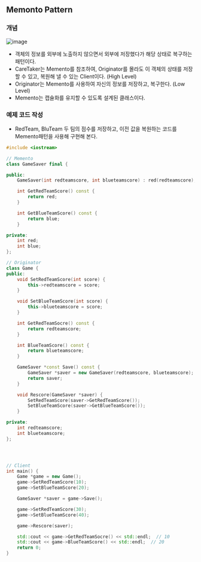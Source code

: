 ## Memonto Pattern

### 개념

![image](https://user-images.githubusercontent.com/5865308/194677563-6cd61b3d-5d9e-4e17-b064-ecaafee16cb7.png)

* 객체의 정보를 외부에 노출하지 않으면서 외부에 저장했다가 해당 상태로 복구하는 패턴이다.
* CareTaker는 Memento를 참조하여, Originator를 몰라도 이 객체의 상태를 저장할 수 있고, 복원해 낼 수 있는 Client이다. (High Level)
* Originator는 Memento를 사용하여 자신의 정보를 저장하고, 복구한다. (Low Level)
* Memento는 캡슐화를 유지할 수 있도록 설계된 클래스이다.

### 예제 코드 작성 

* RedTeam, BluTeam 두 팀의 점수를 저장하고, 이전 값을 복원하는 코드를 Memento패턴을 사용해 구현해 본다.

```c++
#include <iostream>

// Memento
class GameSaver final {

public:
    GameSaver(int redteamscore, int blueteamscore) : red(redteamscore), blue(blueteamscore) {}

    int GetRedTeamScore() const {
        return red;
    }

    int GetBlueTeamScore() const {
        return blue;
    }

private:
    int red;
    int blue;
};

// Originator
class Game {
public:
    void SetRedTeamScore(int score) {
        this->redteamscore = score;
    }

    void SetBlueTeamScore(int score) {
        this->blueteamscore = score;
    }

    int GetRedTeamSocre() const {
        return redteamscore;
    }

    int BlueTeamScore() const {
        return blueteamscore;
    }

    GameSaver *const Save() const {
        GameSaver *saver = new GameSaver(redteamscore, blueteamscore);
        return saver;
    }

    void Rescore(GameSaver *saver) {
        SetRedTeamScore(saver->GetRedTeamScore());
        SetBlueTeamScore(saver->GetBlueTeamScore());
    }

private:
    int redteamscore;
    int blueteamscore;
};




// Client
int main() {
    Game *game = new Game();
    game->SetRedTeamScore(10);
    game->SetBlueTeamScore(20);

    GameSaver *saver = game->Save();

    game->SetRedTeamScore(30);
    game->SetBlueTeamScore(40);

    game->Rescore(saver);

    std::cout << game->GetRedTeamSocre() << std::endl;  // 10
    std::cout << game->BlueTeamScore() << std::endl;  // 20
    return 0;
}
```
